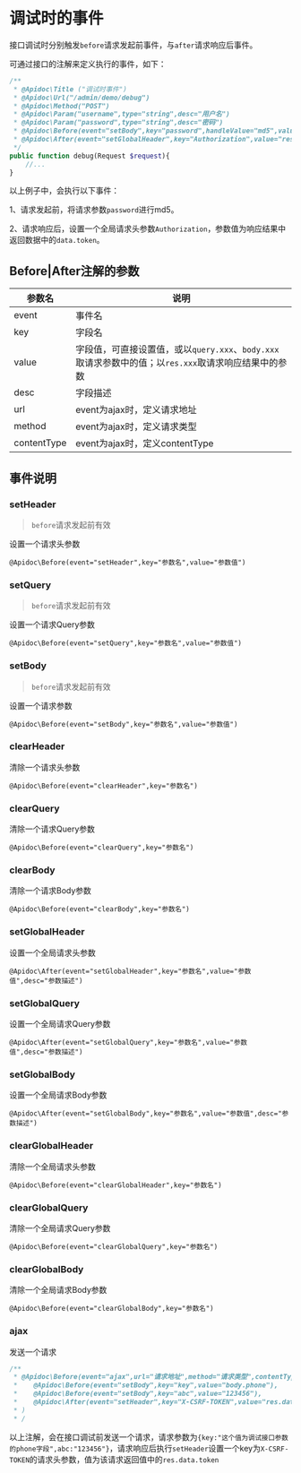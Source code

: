 

# 调试时的事件

接口调试时分别触发`before`请求发起前事件，与`after`请求响应后事件。

可通过接口的注解来定义执行的事件，如下：

```php
/**
 * @Apidoc\Title ("调试时事件")
 * @Apidoc\Url("/admin/demo/debug")
 * @Apidoc\Method("POST")
 * @Apidoc\Param("username",type="string",desc="用户名")
 * @Apidoc\Param("password",type="string",desc="密码")
 * @Apidoc\Before(event="setBody",key="password",handleValue="md5",value="body.password")
 * @Apidoc\After(event="setGlobalHeader",key="Authorization",value="res.data.token",desc="用户登录Toekn")
 */
public function debug(Request $request){
    //...
}
```

以上例子中，会执行以下事件：

1、请求发起前，将请求参数`password`进行md5。

2、请求响应后，设置一个全局请求头参数`Authorization`，参数值为响应结果中返回数据中的`data.token`。


## Before|After注解的参数

|参数名|说明|
|-|-|
| event |	事件名 |  
| key |	字段名 |  
| value |	字段值，可直接设置值，或以`query.xxx`、`body.xxx`取请求参数中的值；以`res.xxx`取请求响应结果中的参数 |  
| desc |	字段描述 |  
| url |	event为ajax时，定义请求地址 |  
| method |	event为ajax时，定义请求类型 |  
| contentType |	event为ajax时，定义contentType |  



## 事件说明


### setHeader

> `before`请求发起前有效

设置一个请求头参数

`@Apidoc\Before(event="setHeader",key="参数名",value="参数值")`


### setQuery

> `before`请求发起前有效

设置一个请求Query参数

`@Apidoc\Before(event="setQuery",key="参数名",value="参数值")`



### setBody

> `before`请求发起前有效

设置一个请求参数

`@Apidoc\Before(event="setBody",key="参数名",value="参数值")`


### clearHeader

清除一个请求头参数

`@Apidoc\Before(event="clearHeader",key="参数名")`

### clearQuery

清除一个请求Query参数

`@Apidoc\Before(event="clearQuery",key="参数名")`

### clearBody

清除一个请求Body参数

`@Apidoc\Before(event="clearBody",key="参数名")`




### setGlobalHeader

设置一个全局请求头参数

`@Apidoc\After(event="setGlobalHeader",key="参数名",value="参数值",desc="参数描述")`


### setGlobalQuery

设置一个全局请求Query参数

`@Apidoc\After(event="setGlobalQuery",key="参数名",value="参数值",desc="参数描述")`



### setGlobalBody

设置一个全局请求Body参数

`@Apidoc\After(event="setGlobalBody",key="参数名",value="参数值",desc="参数描述")`



### clearGlobalHeader

清除一个全局请求头参数

`@Apidoc\Before(event="clearGlobalHeader",key="参数名")`


### clearGlobalQuery

清除一个全局请求Query参数

`@Apidoc\Before(event="clearGlobalQuery",key="参数名")`



### clearGlobalBody

清除一个全局请求Body参数

`@Apidoc\Before(event="clearGlobalBody",key="参数名")`



### ajax

发送一个请求

```php
/**
 * @Apidoc\Before(event="ajax",url="请求地址",method="请求类型",contentType="appicateion-json",
 *    @Apidoc\Before(event="setBody",key="key",value="body.phone"),
 *    @Apidoc\Before(event="setBody",key="abc",value="123456"),
 *    @Apidoc\After(event="setHeader",key="X-CSRF-TOKEN",value="res.data.token")
 * )
 * /
```

以上注解，会在接口调试前发送一个请求，请求参数为`{key:"这个值为调试接口参数的phone字段",abc:"123456"}`，请求响应后执行`setHeader`设置一个key为`X-CSRF-TOKEN`的请求头参数，值为该请求返回值中的`res.data.token`




